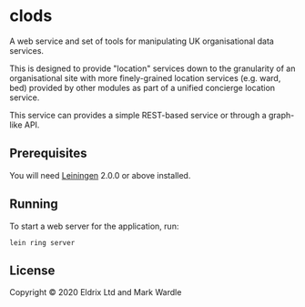 # clods

A web service and set of tools for manipulating UK organisational data services.

This is designed to provide "location" services down to the granularity of an organisational site
with more finely-grained location services (e.g. ward, bed) provided by other modules
as part of a unified concierge location service.

This service can provides a simple REST-based service or through a graph-like API.

## Prerequisites

You will need [Leiningen][] 2.0.0 or above installed.

[leiningen]: https://github.com/technomancy/leiningen

## Running

To start a web server for the application, run:

    lein ring server

## License

Copyright © 2020 Eldrix Ltd and Mark Wardle

